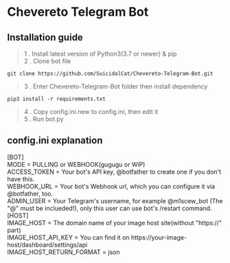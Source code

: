 # Chevereto Telegram Bot   
## Installation guide   
> 1 . Install latest version of Python3(3.7 or newer) & pip   
> 2 . Clone bot file

    git clone https://github.com/SuicidalCat/Chevereto-Telegram-Bot.git

> 3 . Enter Chevereto-Telegram-Bot folder then install dependency

    pip3 install -r requirements.txt

> 4 . Copy config.ini.new to config.ini, then edit it   
> 5 . Run bot.py   
## config.ini explanation   
[BOT]   
MODE = PULLING or WEBHOOK(gugugu or WiP)   
ACCESS_TOKEN = Your bot's API key, @botfather to create one if you don't have this.  
WEBHOOK_URL = Your bot's Webhook url, which you can configure it via @botfather, too.   
ADMIN_USER = Your Telegram's username, for example @m1scew_bot (The "@" must be inclueded!), only this user can use bot's /restart command.   
[HOST]   
IMAGE_HOST = The domain name of your image host site(without "https://" part)   
IMAGE_HOST_API_KEY = You can find it on https://your-image-host/dashboard/settings/api   
IMAGE_HOST_RETURN_FORMAT = json
